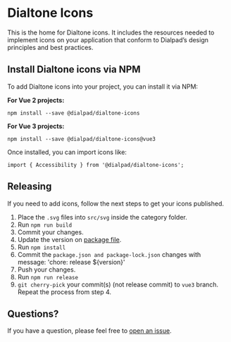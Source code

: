# Dialtone Icons

This is the home for Dialtone icons. It includes the resources needed to implement icons on your application that conform to Dialpad’s design principles and best practices.

## Install Dialtone icons via NPM

To add Dialtone icons into your project, you can install it via NPM:

**For Vue 2 projects:**
```
npm install --save @dialpad/dialtone-icons
```

**For Vue 3 projects:**
```
npm install --save @dialpad/dialtone-icons@vue3
```

Once installed, you can import icons like:
```
import { Accessibility } from '@dialpad/dialtone-icons';
```

## Releasing

If you need to add icons, follow the next steps to get your icons published.

1. Place the `.svg` files into `src/svg` inside the category folder.
2. Run `npm run build`
3. Commit your changes.
4. Update the version on [package file](./package.json).
5. Run `npm install`
6. Commit the `package.json and package-lock.json` changes with message: 'chore: release ${version}'
7. Push your changes.
8. Run `npm run release`
9. `git cherry-pick` your commit(s) (not release commit) to `vue3` branch. Repeat the process from step 4.

## Questions?

If you have a question, please feel free to [open an issue](https://github.com/dialpad/dialtone-icons/issues/new).
